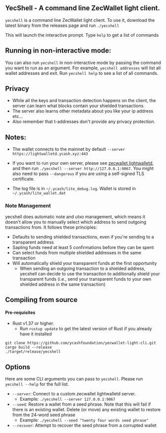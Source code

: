 ## YecShell - A command line ZecWallet light client. 

`yecshell` is a command line ZecWallet light client. To use it, download the latest binary from the releases page and run `./yecshell`

This will launch the interactive prompt. Type `help` to get a list of commands

## Running in non-interactive mode:
You can also run `yecshell` in non-interactive mode by passing the command you want to run as an argument. For example, `yecshell addresses` will list all wallet addresses and exit. 
Run `yecshell help` to see a list of all commands. 

## Privacy 
* While all the keys and transaction detection happens on the client, the server can learn what blocks contain your shielded transactions.
* The server also learns other metadata about you like your ip address etc...
* Also remember that t-addresses don't provide any privacy protection.

## Notes:
* The wallet connects to the mainnet by default `--server https://lightwalletd.ycash.xyz:443`
* If you want to run your own server, please see [zecwallet lightwalletd](https://github.com/adityapk00/lightwalletd), and then run `./yecshell --server http://127.0.0.1:9067`. You might also need to pass `--dangerous` if you are using a self-signed  TLS certificate.

* The log file is in `~/.ycash/lite_debug.log`. Wallet is stored in `~/.ycash/lite_wallet.dat`

### Note Management
yecshell does automatic note and utxo management, which means it doesn't allow you to manually select which address to send outgoing transactions from. It follows these principles:
* Defaults to sending shielded transactions, even if you're sending to a transparent address
* Sapling funds need at least 5 confirmations before they can be spent
* Can select funds from multiple shielded addresses in the same transaction
* Will automatically shield your transparent funds at the first opportunity
    * When sending an outgoing transaction to a shielded address, yecshell can decide to use the transaction to additionally shield your transparent funds (i.e., send your transparent funds to your own shielded address in the same transaction)

## Compiling from source

#### Pre-requisites
* Rust v1.37 or higher.
    * Run `rustup update` to get the latest version of Rust if you already have it installed

```
git clone https://github.com/ycashfoundation/yecwallet-light-cli.git
cargo build --release
./target/release/yecshell
```

## Options
Here are some CLI arguments you can pass to `yecshell`. Please run `yecshell --help` for the full list. 

* `--server`: Connect to a custom zecwallet lightwalletd server. 
    * Example: `./yecshell --server 127.0.0.1:9067`
* `--seed`: Restore a wallet from a seed phrase. Note that this will fail if there is an existing wallet. Delete (or move) any existing wallet to restore from the 24-word seed phrase
    * Example: `./yecshell --seed "twenty four words seed phrase"`
 * `--recover`: Attempt to recover the seed phrase from a corrupted wallet
 
